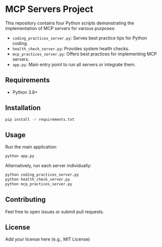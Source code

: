# MCP Servers Project

This repository contains four Python scripts demonstrating the implementation of MCP servers for various purposes:

- `coding_practices_server.py`: Serves best practice tips for Python coding.
- `health_check_server.py`: Provides system health checks.
- `mcp_practices_server.py`: Offers best practices for implementing MCP servers.
- `app.py`: Main entry point to run all servers or integrate them.

## Requirements

- Python 3.8+

## Installation

```bash
pip install -r requirements.txt
```

## Usage

Run the main application:

```bash
python app.py
```

Alternatively, run each server individually:

```bash
python coding_practices_server.py
python health_check_server.py
python mcp_practices_server.py
```

## Contributing

Feel free to open issues or submit pull requests.

## License

Add your license here (e.g., MIT License)
